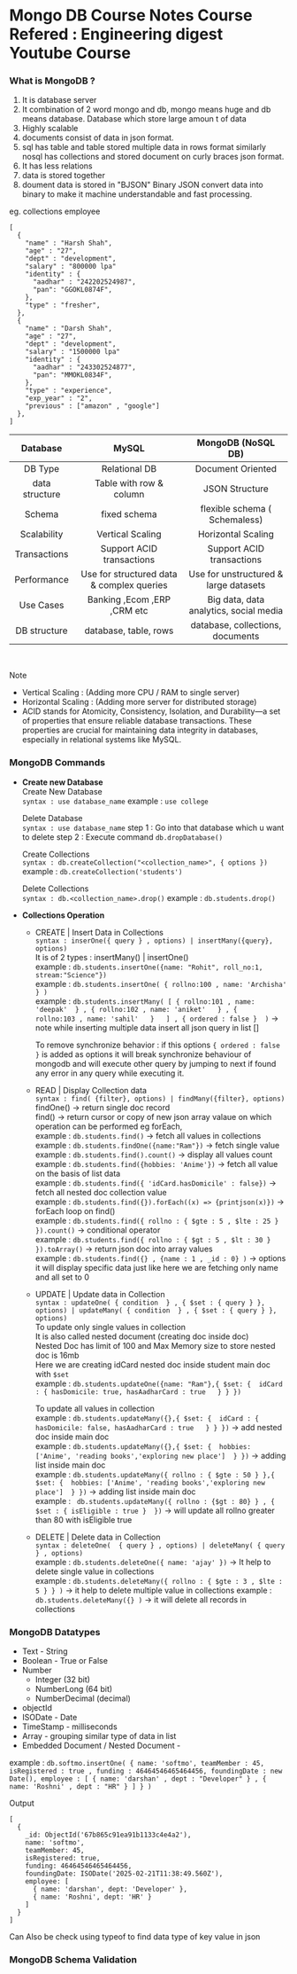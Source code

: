 # Mongo DB Course Notes Course Refered : Engineering digest Youtube Course

### What is MongoDB ?

1. It is database server
2. It combination of 2 word mongo and db, mongo means huge and db means database. Database which store large amoun t of data
3. Highly scalable
4. documents consist of data in json format.
5. sql has table and table stored multiple data in rows format similarly nosql has collections and stored document on curly braces json format.
6. It has less relations
7. data is stored together
8. doument data is stored in "BJSON" Binary JSON convert data into binary to make it machine understandable and fast processing.

eg. collections employee

```
[
  {
    "name" : "Harsh Shah",
    "age" : "27",
    "dept" : "development",
    "salary" : "800000 lpa"
    "identity" : {
      "aadhar" : "242202524987",
      "pan": "GGOKL0874F",
    },
    "type" : "fresher",
  },
  {
    "name" : "Darsh Shah",
    "age" : "27",
    "dept" : "development",
    "salary" : "1500000 lpa"
    "identity" : {
      "aadhar" : "243302524877",
      "pan": "MMOKL0834F",
    },
    "type" : "experience",
    "exp_year" : "2",
    "previous" : ["amazon" , "google"]
  },
]

```

|    Database    |                   MySQL                   |           MongoDB (NoSQL DB)           |
| :------------: | :---------------------------------------: | :------------------------------------: |
|    DB Type     |               Relational DB               |           Document Oriented            |
| data structure |          Table with row & column          |             JSON Structure             |
|     Schema     |               fixed schema                |     flexible schema ( Schemaless)      |
|  Scalability   |             Vertical Scaling              |           Horizontal Scaling           |
|  Transactions  |         Support ACID transactions         |       Support ACID transactions        |
|  Performance   | Use for structured data & complex queries | Use for unstructured & large datasets  |
|   Use Cases    |        Banking ,Ecom ,ERP ,CRM etc        | Big data, data analytics, social media |
|  DB structure  |           database, table, rows           |    database, collections, documents    |

<br>

> [!NOTE]
>
> - Vertical Scaling : (Adding more CPU / RAM to single server)
> - Horizontal Scaling : (Adding more server for distributed storage)
> - ACID stands for Atomicity, Consistency, Isolation, and Durability—a set of properties that ensure reliable database transactions. These properties are crucial for maintaining data integrity in databases, especially in relational systems like MySQL.

### MongoDB Commands

- **Create new Database** <br>
  Create New Database <br>
  `syntax : use database_name`
  example : `use college`

  Delete Database <br>
  `syntax : use database_name`
  step 1 : Go into that database which u want to delete
  step 2 : Execute command `db.dropDatabase()`

  Create Collections <br>
  `syntax : db.createCollection("<collection_name>", { options })`
  example : `db.createCollection('students')`

  Delete Collections <br>
  `syntax : db.<collection_name>.drop()`
  example : `db.students.drop()`

- **Collections Operation** <br>

  - CREATE | Insert Data in Collections <br>
    `syntax : inserOne({ query } , options) | insertMany({query}, options)` <br>
    It is of 2 types : insertMany() | insertOne() <br>
    example : `db.students.insertOne({name: "Rohit", roll_no:1, stream:"Science"})` <br>
    example : `db.students.insertOne( { rollno:100 , name: 'Archisha'  } )` <br>
    example : `db.students.insertMany( [ { rollno:101 , name: 'deepak'  } , { rollno:102 , name: 'aniket'   } , {   rollno:103 , name: 'sahil'   }   ] , { ordered : false }  )` -> note while inserting multiple data insert all json query in list []

    To remove synchronize behavior : if this options `{ ordered : false }` is added as options it will break synchronize behaviour of mongodb and will execute other query by jumping to next if found any error in any query while executing it.

  - READ | Display Collection data <br>
    `syntax : find( {filter}, options) | findMany({filter}, options)` <br>
    findOne() -> return single doc record <br>
    find() -> return cursor or copy of new json array valaue on which operation can be performed eg forEach, <br>
    example : `db.students.find()` -> fetch all values in collections <br>
    example : `db.students.findOne({name:"Ram"})` -> fetch single value <br>
    example : `db.students.find().count()` -> display all values count <br>
    example : `db.students.find({hobbies: 'Anime'})` -> fetch all value on the basis of list data<br>
    example : `db.students.find({ 'idCard.hasDomicile' : false})` -> fetch all nested doc collection value <br>
    example : `db.students.find({}).forEach((x) => {printjson(x)})` -> forEach loop on find() <br>
    example : `db.students.find({ rollno : { $gte : 5 , $lte : 25 } }).count()` -> conditional operator <br>
    example : `db.students.find({ rollno : { $gt : 5 , $lt : 30 }  }).toArray()` -> return json doc into array values <br>
    example : `db.students.find({} , {name : 1 , _id : 0} )` -> options it will display specific data just like here we are fetching only name and all set to 0

  - UPDATE | Update data in Collection <br>
    `syntax : updateOne( { condition  } , { $set : { query } }, options) | updateMany( { condition  } , { $set : { query } }, options)` <br>
    To update only single values in collection <br>
    It is also called nested document (creating doc inside doc) <br>
    Nested Doc has limit of 100 and Max Memory size to store nested doc is 16mb <br>
    Here we are creating idCard nested doc inside student main doc with `$set` <br>
    example : `db.students.updateOne({name: "Ram"},{ $set: {  idCard : { hasDomicile: true, hasAadharCard : true   } } })` <br>

    To update all values in collection <br>
    example : `db.students.updateMany({},{ $set: {  idCard : { hasDomicile: false, hasAadharCard : true   } } })` -> add nested doc inside main doc <br>
    example : `db.students.updateMany({},{ $set: {  hobbies: ['Anime', 'reading books','exploring new place']  } })` -> adding list inside main doc <br>
    example : `db.students.updateMany({ rollno : { $gte : 50 } },{ $set: {  hobbies: ['Anime', 'reading books','exploring new place']  } })` -> adding list inside main doc <br>
    example : ` db.students.updateMany({ rollno : {$gt : 80} } , {  $set : { isEligible : true }  })` -> will update all rollno greater than 80 with isEligible true

  - DELETE | Delete data in Collection <br>
    `syntax : deleteOne(  { query } , options) | deleteMany( { query } , options)` <br>
    example : `db.students.deleteOne({ name: 'ajay' })` -> It help to delete single value in collections <br>
    example : `db.students.deleteMany({ rollno : { $gte : 3 , $lte : 5 } } )` -> it help to delete multiple value in collections
    example : `db.students.deleteMany({} )` -> it will delete all records in collections

### MongoDB Datatypes

- Text - String
- Boolean - True or False
- Number
  - Integer (32 bit)
  - NumberLong (64 bit)
  - NumberDecimal (decimal)
- objectId
- ISODate - Date
- TimeStamp - milliseconds
- Array - grouping similar type of data in list
- Embedded Document / Nested Document -

example :
`db.softmo.insertOne( { name: 'softmo', teamMember : 45, isRegistered : true , funding : 46464546465464456, foundingDate : new Date(), employee : [ { name: 'darshan' , dept : "Developer" } , { name: 'Roshni' , dept : "HR" } ] } )`

Output

```
[
  {
    _id: ObjectId('67b865c91ea91b1133c4e4a2'),
    name: 'softmo',
    teamMember: 45,
    isRegistered: true,
    funding: 46464546465464456,
    foundingDate: ISODate('2025-02-21T11:38:49.560Z'),
    employee: [
      { name: 'darshan', dept: 'Developer' },
      { name: 'Roshni', dept: 'HR' }
    ]
  }
]

```

Can Also be check using typeof to find data type of key value in json

### MongoDB Schema Validation
